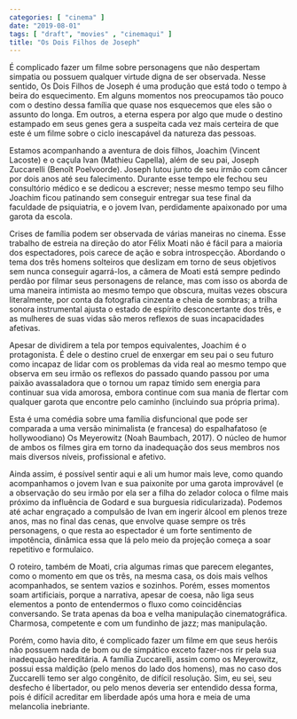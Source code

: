 ```yaml
---
categories: [ "cinema" ]
date: "2019-08-01"
tags: [ "draft", "movies" , "cinemaqui" ]
title: "Os Dois Filhos de Joseph"
---
```

É complicado fazer um filme sobre personagens que não despertam simpatia
ou possuem qualquer virtude digna de ser observada. Nesse sentido,
Os Dois Filhos de Joseph é uma produção que está todo o tempo à
beira do esquecimento. Em alguns momentos nos preocupamos tão pouco
com o destino dessa família que quase nos esquecemos que eles são o
assunto do longa. Em outros, a eterna espera por algo que mude o destino
estampado em seus genes gera a suspeita cada vez mais certeira de que
este é um filme sobre o ciclo inescapável da natureza das pessoas.

Estamos acompanhando a aventura de dois filhos, Joachim (Vincent Lacoste)
e o caçula Ivan (Mathieu Capella), além de seu pai, Joseph Zuccarelli
(Benoît Poelvoorde). Joseph lutou junto de seu irmão com câncer
por dois anos até seu falecimento. Durante esse tempo ele fechou seu
consultório médico e se dedicou a escrever; nesse mesmo tempo seu
filho Joachim ficou patinando sem conseguir entregar sua tese final da
faculdade de psiquiatria, e o jovem Ivan, perdidamente apaixonado por
uma garota da escola.

Crises de família podem ser observada de várias maneiras no
cinema. Esse trabalho de estreia na direção do ator Félix Moati não
é fácil para a maioria dos espectadores, pois carece de ação e sobra
introspecção. Abordando o tema dos três homens solteiros que deslizam
em torno de seus objetivos sem nunca conseguir agarrá-los, a câmera
de Moati está sempre pedindo perdão por filmar seus personagens de
relance, mas com isso os aborda de uma maneira intimista ao mesmo tempo
que obscura, muitas vezes obscura literalmente, por conta da fotografia
cinzenta e cheia de sombras; a trilha sonora instrumental ajusta o estado
de espírito desconcertante dos três, e as mulheres de suas vidas são
meros reflexos de suas incapacidades afetivas.

Apesar de dividirem a tela por tempos equivalentes, Joachim é o
protagonista. É dele o destino cruel de enxergar em seu pai o seu
futuro como incapaz de lidar com os problemas da vida real ao mesmo
tempo que observa em seu irmão os reflexos do passado quando passou por
uma paixão avassaladora que o tornou um rapaz tímido sem energia para
continuar sua vida amorosa, embora continue com sua mania de flertar com
qualquer garota que encontre pelo caminho (incluindo sua própria prima).

Esta é uma comédia sobre uma família disfuncional que pode ser
comparada a uma versão minimalista (e francesa) do espalhafatoso (e
hollywoodiano) Os Meyerowitz (Noah Baumbach, 2017). O núcleo de humor
de ambos os filmes gira em torno da inadequação dos seus membros nos
mais diversos níveis, profissional e afetivo.

Ainda assim, é possível sentir aqui e ali um humor mais leve,
como quando acompanhamos o jovem Ivan e sua paixonite por uma garota
improvável (e a observação do seu irmão por ela ser a filha do
zelador coloca o filme mais próximo da influência de Godard e sua
burguesia ridicularizada). Podemos até achar engraçado a compulsão
de Ivan em ingerir álcool em plenos treze anos, mas no final das cenas,
que envolve quase sempre os três personagens, o que resta ao espectador
é um forte sentimento de impotência, dinâmica essa que lá pelo meio
da projeção começa a soar repetitivo e formulaico.

O roteiro, também de Moati, cria algumas rimas que parecem elegantes,
como o momento em que os três, na mesma casa, os dois mais velhos
acompanhados, se sentem vazios e sozinhos. Porém, esses momentos soam
artificiais, porque a narrativa, apesar de coesa, não liga seus elementos
a ponto de entendermos o fluxo como coincidências conversando. Se
trata apenas da boa e velha manipulação cinematográfica. Charmosa,
competente e com um fundinho de jazz; mas manipulação.

Porém, como havia dito, é complicado fazer um filme em que seus
heróis não possuem nada de bom ou de simpático exceto fazer-nos
rir pela sua inadequação hereditária. A família Zuccarelli,
assim como os Meyerowitz, possui essa maldição (pelo menos do lado
dos homens), mas no caso dos Zuccarelli temo ser algo congênito, de
difícil resolução. Sim, eu sei, seu desfecho é libertador, ou pelo
menos deveria ser entendido dessa forma, pois é difícil acreditar em
liberdade após uma hora e meia de uma melancolia inebriante.
